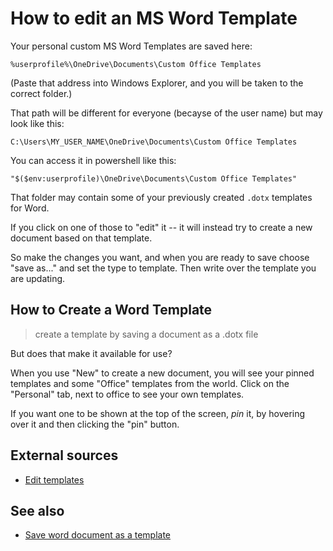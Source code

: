 ﻿# How to edit an MS Word Template

Your personal custom MS Word Templates are saved here:

	%userprofile%\OneDrive\Documents\Custom Office Templates

(Paste that address into Windows Explorer, and you will be taken to the correct folder.)

That path will be different for everyone (becayse of the user name) but may look like this:

	C:\Users\MY_USER_NAME\OneDrive\Documents\Custom Office Templates

You can access it in powershell like this:

	"$($env:userprofile)\OneDrive\Documents\Custom Office Templates"

That folder may contain some of your previously created `.dotx` templates for Word.

If you click on one of those to "edit" it -- it will instead try to create a new document based on that template.

So make the changes you want, and when you are ready to save choose "save as..." and set the type to template. Then write over the template you are updating.

## How to Create a Word Template

> create a template by saving a document as a .dotx file

But does that make it available for use?

When you use "New" to create a new document, you will see your pinned templates and some "Office" templates from the world. Click on the "Personal" tab, next to office to see your own templates.

If you want one to be shown at the top of the screen, *pin* it, by hovering over it and then clicking the "pin" button.

## External sources

- [Edit templates](https://support.microsoft.com/en-us/office/edit-templates-b2cb7adb-aec2-429f-81fd-3d5bd33cf264)

## See also

- [Save word document as a template](../winword/save_word_as_template.md)

